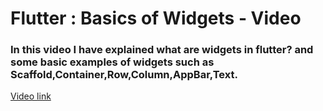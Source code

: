 

# Flutter : Basics of Widgets - Video

### In this video I have explained what are widgets in flutter? and some basic examples of widgets such as Scaffold,Container,Row,Column,AppBar,Text.

[Video link](https://watch.screencastify.com/v/mfujngn15EVx8vOC96bI)